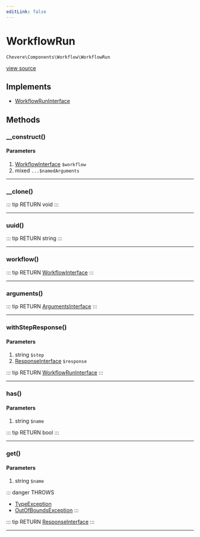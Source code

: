 ```yaml
---
editLink: false
---
```


# WorkflowRun

`Chevere\Components\Workflow\WorkflowRun`

[view source](https://github.com/chevere/chevere/blob/master/src/Chevere/Components/Workflow/WorkflowRun.php)

## Implements

- [WorkflowRunInterface](../../Interfaces/Workflow/WorkflowRunInterface.md)

## Methods

### __construct()

#### Parameters

1. [WorkflowInterface](../../Interfaces/Workflow/WorkflowInterface.md) `$workflow`
2. mixed `...$namedArguments`

---

### __clone()

::: tip RETURN
void
:::

---

### uuid()

::: tip RETURN
string
:::

---

### workflow()

::: tip RETURN
[WorkflowInterface](../../Interfaces/Workflow/WorkflowInterface.md)
:::

---

### arguments()

::: tip RETURN
[ArgumentsInterface](../../Interfaces/Parameter/ArgumentsInterface.md)
:::

---

### withStepResponse()

#### Parameters

1. string `$step`
2. [ResponseInterface](../../Interfaces/Response/ResponseInterface.md) `$response`

::: tip RETURN
[WorkflowRunInterface](../../Interfaces/Workflow/WorkflowRunInterface.md)
:::

---

### has()

#### Parameters

1. string `$name`

::: tip RETURN
bool
:::

---

### get()

#### Parameters

1. string `$name`

::: danger THROWS
- [TypeException](../../Exceptions/Core/TypeException.md) 
- [OutOfBoundsException](../../Exceptions/Core/OutOfBoundsException.md) 
:::

::: tip RETURN
[ResponseInterface](../../Interfaces/Response/ResponseInterface.md)
:::

---
